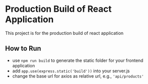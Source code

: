 # Production Build of React Application

This project is for the production build of react application

## How to Run

- use `npm run build` to generate the static folder for your frontend application
- add `app.use(express.static('build'))` into your server.js
- change the base url for axios as relative url, e.g., `'api/products'`
